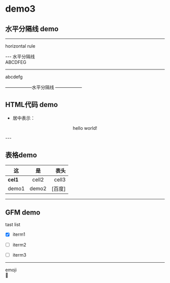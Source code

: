 # demo3

## 水平分隔线 demo

 <hr> horizontal rule
 
 --- 水平分隔线  
ABCDFEG  

--- 

abcdefg  

 ——————水平分隔线
——————  
## HTML代码 demo
 - 居中表示：
<p align ="center">hello world! <p>
---

## 表格demo


 |这    |  是         |      表头    |
|-------|:----------:|--------------:|
 |**cel1** |cell2     |cell3     |
 |demo1|demo2|[百度]|
---

## GFM demo

tast list

 - [x] iterm1
 - [ ] iterm2
 - [ ] iterm3


----
emoji   
 :dog: